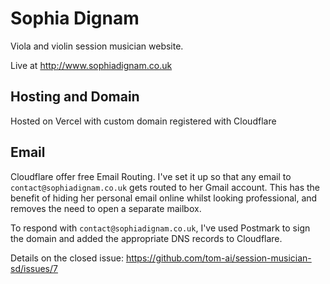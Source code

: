 # Sophia Dignam

Viola and violin session musician website.

Live at http://www.sophiadignam.co.uk

## Hosting and Domain

Hosted on Vercel with custom domain registered with Cloudflare

## Email

Cloudflare offer free Email Routing. I've set it up so that any email to `contact@sophiadignam.co.uk` gets routed to her Gmail account. This has the benefit of hiding her personal email online whilst looking professional, and removes the need to open a separate mailbox.

To respond with `contact@sophiadignam.co.uk`, I've used Postmark to sign the domain and added the appropriate DNS records to Cloudflare.

Details on the closed issue: https://github.com/tom-ai/session-musician-sd/issues/7
